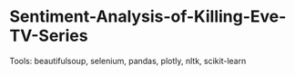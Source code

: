 # Sentiment-Analysis-of-Killing-Eve-TV-Series 

Tools: beautifulsoup, selenium, pandas, plotly, nltk, scikit-learn
